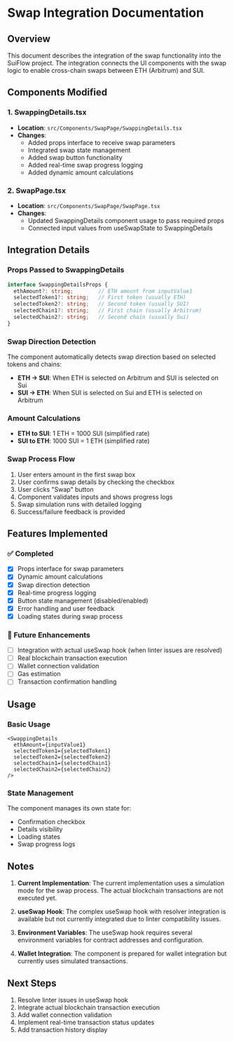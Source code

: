 # Swap Integration Documentation

## Overview
This document describes the integration of the swap functionality into the SuiFlow project. The integration connects the UI components with the swap logic to enable cross-chain swaps between ETH (Arbitrum) and SUI.

## Components Modified

### 1. SwappingDetails.tsx
- **Location**: `src/Components/SwapPage/SwappingDetails.tsx`
- **Changes**: 
  - Added props interface to receive swap parameters
  - Integrated swap state management
  - Added swap button functionality
  - Added real-time swap progress logging
  - Added dynamic amount calculations

### 2. SwapPage.tsx
- **Location**: `src/Components/SwapPage/SwapPage.tsx`
- **Changes**:
  - Updated SwappingDetails component usage to pass required props
  - Connected input values from useSwapState to SwappingDetails

## Integration Details

### Props Passed to SwappingDetails
```typescript
interface SwappingDetailsProps {
  ethAmount?: string;        // ETH amount from inputValue1
  selectedToken1?: string;   // First token (usually ETH)
  selectedToken2?: string;   // Second token (usually SUI)
  selectedChain1?: string;   // First chain (usually Arbitrum)
  selectedChain2?: string;   // Second chain (usually Sui)
}
```

### Swap Direction Detection
The component automatically detects swap direction based on selected tokens and chains:
- **ETH → SUI**: When ETH is selected on Arbitrum and SUI is selected on Sui
- **SUI → ETH**: When SUI is selected on Sui and ETH is selected on Arbitrum

### Amount Calculations
- **ETH to SUI**: 1 ETH = 1000 SUI (simplified rate)
- **SUI to ETH**: 1000 SUI = 1 ETH (simplified rate)

### Swap Process Flow
1. User enters amount in the first swap box
2. User confirms swap details by checking the checkbox
3. User clicks "Swap" button
4. Component validates inputs and shows progress logs
5. Swap simulation runs with detailed logging
6. Success/failure feedback is provided

## Features Implemented

### ✅ Completed
- [x] Props interface for swap parameters
- [x] Dynamic amount calculations
- [x] Swap direction detection
- [x] Real-time progress logging
- [x] Button state management (disabled/enabled)
- [x] Error handling and user feedback
- [x] Loading states during swap process

### 🔄 Future Enhancements
- [ ] Integration with actual useSwap hook (when linter issues are resolved)
- [ ] Real blockchain transaction execution
- [ ] Wallet connection validation
- [ ] Gas estimation
- [ ] Transaction confirmation handling

## Usage

### Basic Usage
```tsx
<SwappingDetails 
  ethAmount={inputValue1}
  selectedToken1={selectedToken1}
  selectedToken2={selectedToken2}
  selectedChain1={selectedChain1}
  selectedChain2={selectedChain2}
/>
```

### State Management
The component manages its own state for:
- Confirmation checkbox
- Details visibility
- Loading states
- Swap progress logs

## Notes

1. **Current Implementation**: The current implementation uses a simulation mode for the swap process. The actual blockchain transactions are not executed yet.

2. **useSwap Hook**: The complex useSwap hook with resolver integration is available but not currently integrated due to linter compatibility issues.

3. **Environment Variables**: The useSwap hook requires several environment variables for contract addresses and configuration.

4. **Wallet Integration**: The component is prepared for wallet integration but currently uses simulated transactions.

## Next Steps

1. Resolve linter issues in useSwap hook
2. Integrate actual blockchain transaction execution
3. Add wallet connection validation
4. Implement real-time transaction status updates
5. Add transaction history display 